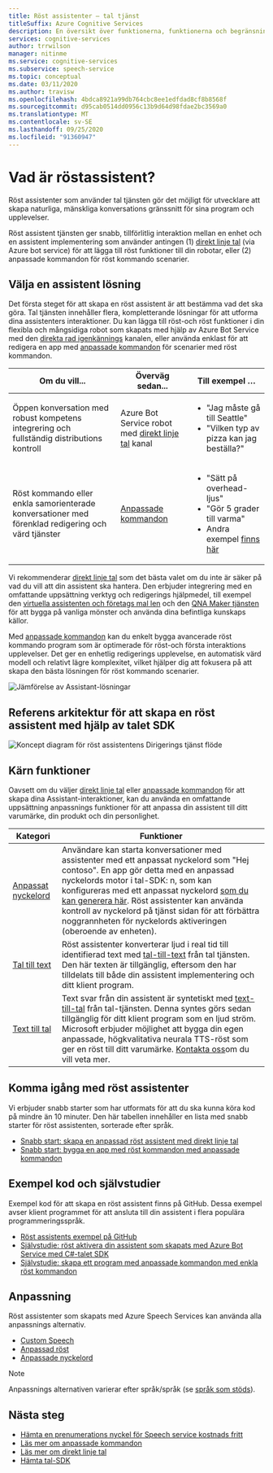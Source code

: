 ```yaml
---
title: Röst assistenter – tal tjänst
titleSuffix: Azure Cognitive Services
description: En översikt över funktionerna, funktionerna och begränsningarna för röst assistenter med hjälp av Speech Software Development Kit (SDK).
services: cognitive-services
author: trrwilson
manager: nitinme
ms.service: cognitive-services
ms.subservice: speech-service
ms.topic: conceptual
ms.date: 03/11/2020
ms.author: travisw
ms.openlocfilehash: 4bdca8921a99db764cbc8ee1edfdad8cf8b8568f
ms.sourcegitcommit: d95cab0514dd0956c13b9d64d98fdae2bc3569a0
ms.translationtype: MT
ms.contentlocale: sv-SE
ms.lasthandoff: 09/25/2020
ms.locfileid: "91360947"
---
```

# <a name="what-is-a-voice-assistant"></a>Vad är röstassistent?

Röst assistenter som använder tal tjänsten gör det möjligt för utvecklare att skapa naturliga, mänskliga konversations gränssnitt för sina program och upplevelser.

Röst assistent tjänsten ger snabb, tillförlitlig interaktion mellan en enhet och en assistent implementering som använder antingen (1) [direkt linje tal](direct-line-speech.md) (via Azure bot service) för att lägga till röst funktioner till din robotar, eller (2) anpassade kommandon för röst kommando scenarier.

## <a name="choosing-an-assistant-solution"></a>Välja en assistent lösning

Det första steget för att skapa en röst assistent är att bestämma vad det ska göra. Tal tjänsten innehåller flera, kompletterande lösningar för att utforma dina assistenters interaktioner. Du kan lägga till röst-och röst funktioner i din flexibla och mångsidiga robot som skapats med hjälp av Azure Bot Service med den [direkta rad igenkännings](direct-line-speech.md) kanalen, eller använda enklast för att redigera en app med [anpassade kommandon](custom-commands.md) för scenarier med röst kommandon.

| Om du vill... | Överväg sedan... | Till exempel … |
|-------------------|------------------|----------------|
|Öppen konversation med robust kompetens integrering och fullständig distributions kontroll | Azure Bot Service robot med [direkt linje tal](direct-line-speech.md) kanal | <ul><li>"Jag måste gå till Seattle"</li><li>"Vilken typ av pizza kan jag beställa?"</li></ul>
|Röst kommando eller enkla samorienterade konversationer med förenklad redigering och värd tjänster | [Anpassade kommandon](custom-commands.md) | <ul><li>"Sätt på overhead-ljus"</li><li>"Gör 5 grader till varma"</li><li>Andra exempel [finns här](https://speech.microsoft.com/customcommands)</li></ul>

Vi rekommenderar [direkt linje tal](direct-line-speech.md) som det bästa valet om du inte är säker på vad du vill att din assistent ska hantera. Den erbjuder integrering med en omfattande uppsättning verktyg och redigerings hjälpmedel, till exempel den [virtuella assistenten och företags mal len](https://docs.microsoft.com/azure/bot-service/bot-builder-enterprise-template-overview) och den [QNA Maker tjänsten](https://docs.microsoft.com/azure/cognitive-services/QnAMaker/Overview/overview) för att bygga på vanliga mönster och använda dina befintliga kunskaps källor.

Med [anpassade kommandon](custom-commands.md) kan du enkelt bygga avancerade röst kommando program som är optimerade för röst-och första interaktions upplevelser. Det ger en enhetlig redigerings upplevelse, en automatisk värd modell och relativt lägre komplexitet, vilket hjälper dig att fokusera på att skapa den bästa lösningen för röst kommando scenarier.

   ![Jämförelse av Assistant-lösningar](media/voice-assistants/assistant-solution-comparison.png "Jämförelse av Assistant-lösningar")


## <a name="reference-architecture-for-building-a-voice-assistant-using-the-speech-sdk"></a>Referens arkitektur för att skapa en röst assistent med hjälp av talet SDK

   ![Koncept diagram för röst assistentens Dirigerings tjänst flöde](media/voice-assistants/overview.png "Röst assistent flödet")

## <a name="core-features"></a>Kärn funktioner

Oavsett om du väljer [direkt linje tal](direct-line-speech.md) eller [anpassade kommandon](custom-commands.md) för att skapa dina Assistant-interaktioner, kan du använda en omfattande uppsättning anpassnings funktioner för att anpassa din assistent till ditt varumärke, din produkt och din personlighet.

| Kategori | Funktioner |
|----------|----------|
|[Anpassat nyckelord](speech-devices-sdk-create-kws.md) | Användare kan starta konversationer med assistenter med ett anpassat nyckelord som "Hej contoso". En app gör detta med en anpassad nyckelords motor i tal-SDK: n, som kan konfigureras med ett anpassat nyckelord [som du kan generera här](speech-devices-sdk-create-kws.md). Röst assistenter kan använda kontroll av nyckelord på tjänst sidan för att förbättra noggrannheten för nyckelords aktiveringen (oberoende av enheten).
|[Tal till text](speech-to-text.md) | Röst assistenter konverterar ljud i real tid till identifierad text med [tal-till-text](speech-to-text.md) från tal tjänsten. Den här texten är tillgänglig, eftersom den har tilldelats till både din assistent implementering och ditt klient program.
|[Text till tal](text-to-speech.md) | Text svar från din assistent är syntetiskt med [text-till-tal](text-to-speech.md) från tal-tjänsten. Denna syntes görs sedan tillgänglig för ditt klient program som en ljud ström. Microsoft erbjuder möjlighet att bygga din egen anpassade, högkvalitativa neurala TTS-röst som ger en röst till ditt varumärke. [Kontakta oss](mailto:mstts@microsoft.com)om du vill veta mer.

## <a name="getting-started-with-voice-assistants"></a>Komma igång med röst assistenter

Vi erbjuder snabb starter som har utformats för att du ska kunna köra kod på mindre än 10 minuter. Den här tabellen innehåller en lista med snabb starter för röst assistenten, sorterade efter språk.

* [Snabb start: skapa en anpassad röst assistent med direkt linje tal](quickstarts/voice-assistants.md)
* [Snabb start: bygga en app med röst kommandon med anpassade kommandon](quickstart-custom-commands-application.md)

## <a name="sample-code-and-tutorials"></a>Exempel kod och självstudier

Exempel kod för att skapa en röst assistent finns på GitHub. Dessa exempel avser klient programmet för att ansluta till din assistent i flera populära programmeringsspråk.

* [Röst assistents exempel på GitHub](https://github.com/Azure-Samples/Cognitive-Services-Voice-Assistant)
* [Självstudie: röst aktivera din assistent som skapats med Azure Bot Service med C#-talet SDK](tutorial-voice-enable-your-bot-speech-sdk.md)
* [Självstudie: skapa ett program med anpassade kommandon med enkla röst kommandon](how-to-custom-commands-create-application-with-simple-commands.md)

## <a name="customization"></a>Anpassning

Röst assistenter som skapats med Azure Speech Services kan använda alla anpassnings alternativ.

* [Custom Speech](how-to-custom-speech.md)
* [Anpassad röst](how-to-custom-voice.md)
* [Anpassade nyckelord](custom-keyword-overview.md)

> [!NOTE]
> Anpassnings alternativen varierar efter språk/språk (se [språk som stöds](language-support.md)).

## <a name="next-steps"></a>Nästa steg

* [Hämta en prenumerations nyckel för Speech service kostnads fritt](overview.md#try-the-speech-service-for-free)
* [Läs mer om anpassade kommandon](custom-commands.md)
* [Läs mer om direkt linje tal](direct-line-speech.md)
* [Hämta tal-SDK](speech-sdk.md)